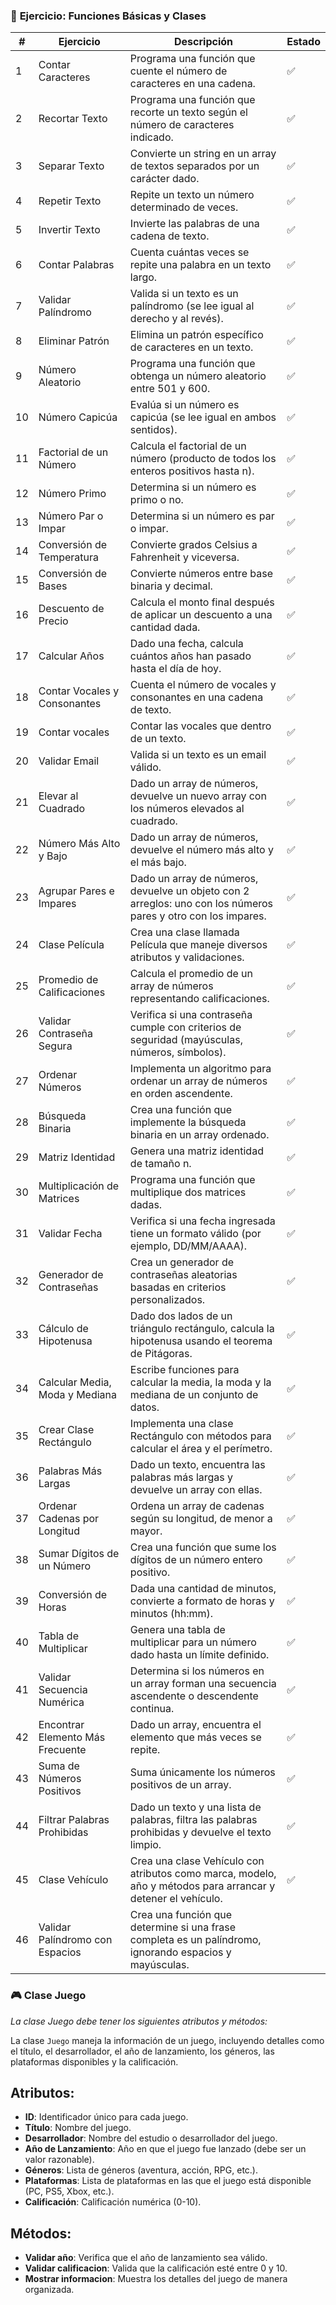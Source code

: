 ### 📝 **Ejercicio: Funciones Básicas y Clases**

| **#** | **Ejercicio**                  | **Descripción**                                                                                           | **Estado** |
|-------|---------------------------------|-----------------------------------------------------------------------------------------------------------|------------|
| 1     | Contar Caracteres              | Programa una función que cuente el número de caracteres en una cadena.                                    |       ✅      |
| 2     | Recortar Texto                 | Programa una función que recorte un texto según el número de caracteres indicado.                         |     ✅       |
| 3     | Separar Texto                  | Convierte un string en un array de textos separados por un carácter dado.                                 |     ✅       |
| 4     | Repetir Texto                  | Repite un texto un número determinado de veces.                                                           |        ✅     |
| 5     | Invertir Texto                 | Invierte las palabras de una cadena de texto.                                                             |   ✅        |
| 6     | Contar Palabras                | Cuenta cuántas veces se repite una palabra en un texto largo.                                             |        ✅      |
| 7     | Validar Palíndromo             | Valida si un texto es un palíndromo (se lee igual al derecho y al revés).                                 |        ✅    |
| 8     | Eliminar Patrón                | Elimina un patrón específico de caracteres en un texto.                                                   |        ✅    |
| 9     | Número Aleatorio               | Programa una función que obtenga un número aleatorio entre 501 y 600.                                     |       ✅      |
| 10    | Número Capicúa                 | Evalúa si un número es capicúa (se lee igual en ambos sentidos).                                          |        ✅    |
| 11    | Factorial de un Número         | Calcula el factorial de un número (producto de todos los enteros positivos hasta n).                     |     ✅       |
| 12    | Número Primo                   | Determina si un número es primo o no.                                                                      |     ✅       |
| 13    | Número Par o Impar             | Determina si un número es par o impar.                                                                     |      ✅      |
| 14    | Conversión de Temperatura      | Convierte grados Celsius a Fahrenheit y viceversa.                                                        |        ✅     |
| 15    | Conversión de Bases            | Convierte números entre base binaria y decimal.                                                            |     ✅       |
| 16    | Descuento de Precio            | Calcula el monto final después de aplicar un descuento a una cantidad dada.                               |       ✅     |
| 17    | Calcular Años                  | Dado una fecha, calcula cuántos años han pasado hasta el día de hoy.                                      |      ✅      |
| 18    | Contar Vocales y Consonantes   | Cuenta el número de vocales y consonantes en una cadena de texto.                                          |     ✅       |
| 19    | Contar vocales             | Contar las vocales que dentro de un texto.                                                                    |      ✅      |
| 20    | Validar Email                  | Valida si un texto es un email válido.                                                                     |     ✅       |
| 21    | Elevar al Cuadrado             | Dado un array de números, devuelve un nuevo array con los números elevados al cuadrado.                   |        ✅    |
| 22    | Número Más Alto y Bajo         | Dado un array de números, devuelve el número más alto y el más bajo.                                       |        ✅    |
| 23    | Agrupar Pares e Impares        | Dado un array de números, devuelve un objeto con 2 arreglos: uno con los números pares y otro con los impares. |      ✅      |
| 24    | Clase Película                 | Crea una clase llamada Película que maneje diversos atributos y validaciones.                             |  ✅      |
| 25    | Promedio de Calificaciones     | Calcula el promedio de un array de números representando calificaciones.                                  |     ✅       |
| 26    | Validar Contraseña Segura      | Verifica si una contraseña cumple con criterios de seguridad (mayúsculas, números, símbolos).             |       ✅      |
| 27    | Ordenar Números                | Implementa un algoritmo para ordenar un array de números en orden ascendente.                            |       ✅     |
| 28    | Búsqueda Binaria               | Crea una función que implemente la búsqueda binaria en un array ordenado.                                 |       ✅      |
| 29    | Matriz Identidad               | Genera una matriz identidad de tamaño n.                                                                  |   ✅         |
| 30    | Multiplicación de Matrices     | Programa una función que multiplique dos matrices dadas.                                                  |    ✅        |
| 31    | Validar Fecha                  | Verifica si una fecha ingresada tiene un formato válido (por ejemplo, DD/MM/AAAA).                        |        ✅     |
| 32    | Generador de Contraseñas       | Crea un generador de contraseñas aleatorias basadas en criterios personalizados.                          |       ✅      |
| 33    | Cálculo de Hipotenusa          | Dado dos lados de un triángulo rectángulo, calcula la hipotenusa usando el teorema de Pitágoras.          |        ✅    |
| 34    | Calcular Media, Moda y Mediana | Escribe funciones para calcular la media, la moda y la mediana de un conjunto de datos.                   |    ✅        |
| 35    | Crear Clase Rectángulo         | Implementa una clase Rectángulo con métodos para calcular el área y el perímetro.                       |        ✅     |
| 36    | Palabras Más Largas            | Dado un texto, encuentra las palabras más largas y devuelve un array con ellas.                           |     ✅       |
| 37    | Ordenar Cadenas por Longitud   | Ordena un array de cadenas según su longitud, de menor a mayor.                                           |       ✅   |
| 38    | Sumar Dígitos de un Número     | Crea una función que sume los dígitos de un número entero positivo.                                       |         ✅   |
| 39    | Conversión de Horas            | Dada una cantidad de minutos, convierte a formato de horas y minutos (hh:mm).                             |          ✅  |
| 40    | Tabla de Multiplicar           | Genera una tabla de multiplicar para un número dado hasta un límite definido.                             |        ✅    |
| 41    | Validar Secuencia Numérica     | Determina si los números en un array forman una secuencia ascendente o descendente continua.              |         ✅   |
| 42    | Encontrar Elemento Más Frecuente | Dado un array, encuentra el elemento que más veces se repite.                                              |     ✅       |
| 43    | Suma de Números Positivos      | Suma únicamente los números positivos de un array.                                                        |         ✅    |
| 44    | Filtrar Palabras Prohibidas    | Dado un texto y una lista de palabras, filtra las palabras prohibidas y devuelve el texto limpio.         |         ✅   |
| 45    | Clase Vehículo                 | Crea una clase Vehículo con atributos como marca, modelo, año y métodos para arrancar y detener el vehículo. |        ✅     |
| 46    | Validar Palíndromo con Espacios | Crea una función que determine si una frase completa es un palíndromo, ignorando espacios y mayúsculas.    |            |


### 🎮 Clase Juego

_La clase Juego debe tener los siguientes atributos y métodos:_

La clase `Juego` maneja la información de un juego, incluyendo detalles como el título, el desarrollador, el año de lanzamiento, los géneros, las plataformas disponibles y la calificación.

## Atributos:
- **ID**: Identificador único para cada juego.
- **Título**: Nombre del juego.
- **Desarrollador**: Nombre del estudio o desarrollador del juego.
- **Año de Lanzamiento**: Año en que el juego fue lanzado (debe ser un valor razonable).
- **Géneros**: Lista de géneros (aventura, acción, RPG, etc.).
- **Plataformas**: Lista de plataformas en las que el juego está disponible (PC, PS5, Xbox, etc.).
- **Calificación**: Calificación numérica (0-10).

## Métodos:
- **Validar año**: Verifica que el año de lanzamiento sea válido.
- **Validar calificacion**: Valida que la calificación esté entre 0 y 10.
- **Mostrar informacion**: Muestra los detalles del juego de manera organizada.
